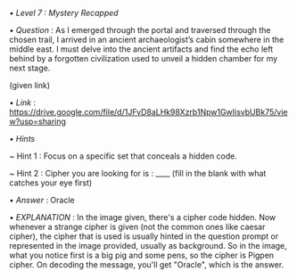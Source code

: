 • *Level 7 : Mystery Recapped*

• *Question* : As I emerged through the portal and traversed through the chosen trail, I arrived in an ancient archaeologist’s cabin somewhere in the middle east. I must delve into the ancient artifacts and find the echo left behind by a forgotten civilization used to unveil a hidden chamber for my next stage.

(given link)

• *Link* : https://drive.google.com/file/d/1JFvD8aLHk98Xzrb1Npw1GwIisvbUBk75/view?usp=sharing

• *Hints*

~ Hint 1 : Focus on a specific set that conceals a hidden code.

~ Hint 2 : Cipher you are looking for is : ____ (fill in the blank with what catches your eye first)

• *Answer* : Oracle

• *EXPLANATION* : In the image given, there's a cipher code hidden. Now whenever a strange cipher is given (not the common ones like caesar cipher), the cipher that is used is usually hinted in the question prompt or represented in the image provided, usually as background. So in the image, what you notice first is a big pig and some pens, so the cipher is Pigpen cipher. On decoding the message, you'll get "Oracle", which is the answer.
